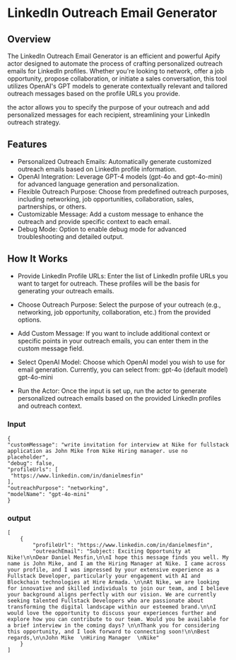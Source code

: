 # LinkedIn Outreach Email Generator

## Overview
The LinkedIn Outreach Email Generator is an efficient and powerful Apify actor designed to automate the process of crafting personalized outreach emails for LinkedIn profiles. Whether you're looking to network, offer a job opportunity, propose collaboration, or initiate a sales conversation, this tool utilizes OpenAI's GPT models to generate contextually relevant and tailored outreach messages based on the profile URLs you provide.

the actor allows you to specify the purpose of your outreach and add personalized messages for each recipient, streamlining your LinkedIn outreach strategy.

## Features
- Personalized Outreach Emails: Automatically generate customized outreach emails based on LinkedIn profile information.
- OpenAI Integration: Leverage GPT-4 models (gpt-4o and gpt-4o-mini) for advanced language generation and personalization.
- Flexible Outreach Purpose: Choose from predefined outreach purposes, including networking, job opportunities, collaboration, sales, partnerships, or others.
- Customizable Message: Add a custom message to enhance the outreach and provide specific context to each email.
- Debug Mode: Option to enable debug mode for advanced troubleshooting and detailed output.

## How It Works
- Provide LinkedIn Profile URLs: Enter the list of LinkedIn profile URLs you want to target for outreach. These profiles will be the basis for generating your outreach emails.

- Choose Outreach Purpose: Select the purpose of your outreach (e.g., networking, job opportunity, collaboration, etc.) from the provided options.

- Add Custom Message: If you want to include additional context or specific points in your outreach emails, you can enter them in the custom message field.

- Select OpenAI Model: Choose which OpenAI model you wish to use for email generation. Currently, you can select from:
gpt-4o (default model)
gpt-4o-mini
- Run the Actor: Once the input is set up, run the actor to generate personalized outreach emails based on the provided LinkedIn profiles and outreach context.

### Input 
   ```
   {
  "customMessage": "write invitation for interview at Nike for fullstack application as John Mike from Nike Hiring manager. use no placeholder",
  "debug": false,
  "profileUrls": [
    "https://www.linkedin.com/in/danielmesfin"
  ],
  "outreachPurpose": "networking",
  "modelName": "gpt-4o-mini"
}

```

### output 
```
[
    {
        "profileUrl": "https://www.linkedin.com/in/danielmesfin",
        "outreachEmail": "Subject: Exciting Opportunity at Nike!\n\nDear Daniel Mesfin,\n\nI hope this message finds you well. My name is John Mike, and I am the Hiring Manager at Nike. I came across your profile, and I was impressed by your extensive experience as a Fullstack Developer, particularly your engagement with AI and Blockchain technologies at Hire Armada. \n\nAt Nike, we are looking for innovative and skilled individuals to join our team, and I believe your background aligns perfectly with our vision. We are currently seeking talented Fullstack Developers who are passionate about transforming the digital landscape within our esteemed brand.\n\nI would love the opportunity to discuss your experiences further and explore how you can contribute to our team. Would you be available for a brief interview in the coming days? \n\nThank you for considering this opportunity, and I look forward to connecting soon!\n\nBest regards,\n\nJohn Mike  \nHiring Manager  \nNike"
    }
]
```
